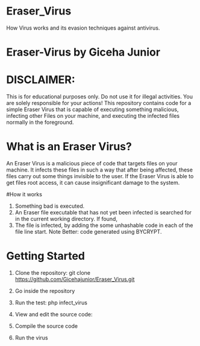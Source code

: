 # Eraser_Virus
How Virus works and its evasion techniques against antivirus.
# Eraser-Virus by Giceha Junior
# DISCLAIMER:
This is for educational purposes only. Do not use it for illegal activities. You are solely responsible for your actions! This repository contains code for a simple Eraser Virus that is capable of executing something malicious, infecting other Files on your machine, and executing the infected files normally in the foreground.

# What is an Eraser Virus?
An Eraser Virus is a malicious piece of code that targets files on your machine. It infects these files in such a way that after being affected, these files carry out some things invisible to the user. If the Eraser Virus is able to get files root access, it can cause insignificant damage to the system.

#How it works

1. Something bad is executed.
2. An Eraser file executable that has not yet been infected is searched for in the current working directory. If found,
3. The file is infected, by adding the some unhashable code in each of the file line start. Note Better: code generated using BYCRYPT.
# Getting Started
1. Clone the repository: git clone https://github.com/Gicehajunior/Eraser_Virus.git

2. Go inside the repository

3. Run the test: php infect_virus

4. View and edit the source code:

5. Compile the source code

6. Run the virus
